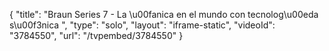 {
    "title": "Braun Series 7 - La \u00fanica en el mundo con tecnolog\u00eda s\u00f3nica ",
    "type": "solo",
    "layout": "iframe-static",
    "videoId": "3784550",
    "url": "\/tvpembed\/3784550"
}